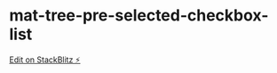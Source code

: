 # mat-tree-pre-selected-checkbox-list

[Edit on StackBlitz ⚡️](https://stackblitz.com/edit/mat-tree-pre-selected-checkbox-list)